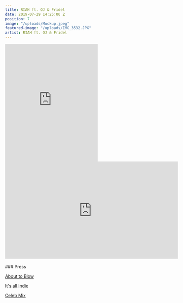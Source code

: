 ```yaml
---
title: RIAH ft. OJ & Fridel
date: 2019-07-29 14:25:00 Z
position: 7
image: "/uploads/Mockup.jpeg"
featured-image: "/uploads/IMG_3532.JPG"
artist: RIAH ft. OJ & Fridel
---
```


<iframe src="https://open.spotify.com/embed/album/6QZ9icabtPbmJeYisqLHlW" width="300" height="380" frameborder="0" allowtransparency="true" allow="encrypted-media"></iframe>

<iframe width="560" height="315" src="https://www.youtube.com/embed/UMm9g5r0M9w" frameborder="0" allow="accelerometer; autoplay; encrypted-media; gyroscope; picture-in-picture" allowfullscreen></iframe>
<br><br>
### Press

[About to Blow](http://www.abouttoblow.com/riah-knight-oj-fridel-share-will-roam/)

[It's all Indie](http://www.itsallindie.com/2019/04/oj-fridel-work-with-riah-knight-on-i.html)

[Celeb Mix](https://celebmix.com/exclusive-riah-knight-talks-i-will-roam-for-international-romani-day/)